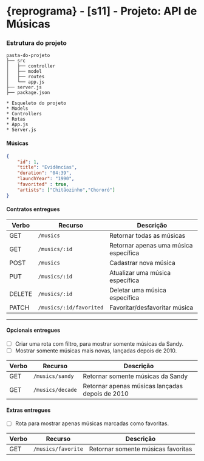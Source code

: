 # {reprograma} - [s11] - Projeto: API de Músicas

### Estrutura do projeto

```
pasta-do-projeto
├── src
│   ├── controller
│   ├── model
│   ├── routes
│   └── app.js
├── server.js
├── package.json
```

```
* Esqueleto do projeto
* Models
* Controllers
* Rotas
* App.js
* Server.js
```

#### Músicas

```json
{
    "id": 1,
    "title": "Evidências",
    "duration": "04:39",
    "launchYear": "1990",
    "favorited" : true,
    "artists": ["Chitãozinho","Chororó"]
}
```

#### Contratos entregues

| Verbo        | Recurso                  | Descrição                              |
| ------------ | ------------------------ | -------------------------------------- |
| GET          | `/musics`                | Retornar todas as músicas              |
| GET          | `/musics/:id`            | Retornar apenas uma música específica  |
| POST         | `/musics`                | Cadastrar nova música                  |
| PUT          | `/musics/:id`            | Atualizar uma música específica        |
| DELETE       | `/musics/:id`            | Deletar uma música específica          |
| PATCH        | `/musics/:id/favorited`  | Favoritar/desfavoritar música          |

---

#### Opcionais entregues

- [ ] Criar uma rota com filtro, para mostrar somente músicas da Sandy.
- [ ] Mostrar somente músicas mais novas, lançadas depois de 2010.

| Verbo        | Recurso                  | Descrição                              |
| ------------ | ------------------------ | -------------------------------------- |
| GET          | `/musics/sandy`          | Retornar somente músicas da Sandy      |
| GET          | `/musics/decade`         | Retornar apenas músicas lançadas depois de 2010  |

#### Extras entregues

- [ ] Rota para mostrar apenas músicas marcadas como favoritas.


| Verbo        | Recurso                  | Descrição                              |
| ------------ | ------------------------ | -------------------------------------- |
| GET          | `/musics/favorite`       | Retornar somente músicas favoritas     |

